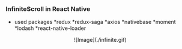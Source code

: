 ### InfiniteScroll <ListView> in React Native
* used packages
  *redux
  *redux-saga
  *axios
  *nativebase
  *moment
  *lodash
  *react-native-loader
  
<center>![Image](./infinite.gif)</center>
